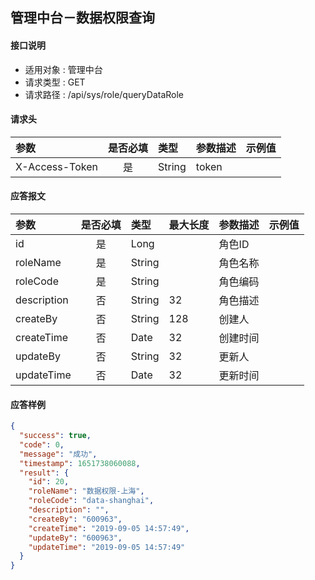## 管理中台－数据权限查询

#### 接口说明
* 适用对象 : 管理中台
* 请求类型 : GET
* 请求路径 : /api/sys/role/queryDataRole

#### 请求头
| 参数           | 是否必填 | 类型   | 参数描述    | 示例值                    |
| :------------- | :------: | :----- | :---------- | :------------------------ |
| X-Access-Token |    是    | String | token       |                           |


#### 应答报文
| 参数 | 是否必填 | 类型 | 最大长度 | 参数描述 | 示例值 |
|:----|:-------:|:----|:--------|:--------|:------|
| id | 是 | Long |  | 角色ID |  |
| roleName | 是 | String |  | 角色名称 |  |
| roleCode | 是 | String |  | 角色编码 |  |
| description | 否 | String | 32 | 角色描述 |  |
| createBy | 否 | String | 128 | 创建人 |  |
| createTime | 否 | Date | 32 | 创建时间 |  |
| updateBy | 否 | String | 32 | 更新人 |  |
| updateTime | 否 | Date | 32 | 更新时间 |  |

#### 应答样例
```json
{
  "success": true,
  "code": 0,
  "message": "成功",
  "timestamp": 1651738060088,
  "result": {
    "id": 20,
    "roleName": "数据权限-上海",
    "roleCode": "data-shanghai",
    "description": "",
    "createBy": "600963",
    "createTime": "2019-09-05 14:57:49",
    "updateBy": "600963",
    "updateTime": "2019-09-05 14:57:49"
  }
}
```
